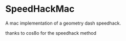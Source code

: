 # SpeedHackMac
A mac implementation of a geometry dash speedhack.

thanks to cos8o for the speedhack method
